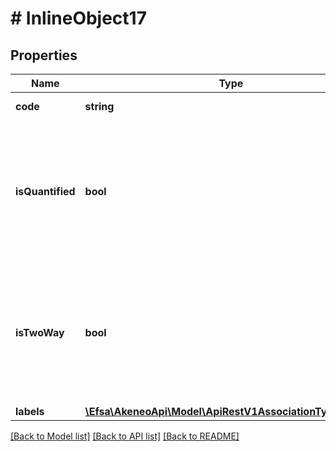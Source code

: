 # # InlineObject17

## Properties

Name | Type | Description | Notes
------------ | ------------- | ------------- | -------------
**code** | **string** | Association type code |
**isQuantified** | **bool** | When true, the association is a quantified association (Only available in the PIM Serenity version.) | [optional] [default to false]
**isTwoWay** | **bool** | When true, the association is a two-way association (Only available in the PIM Serenity version.) | [optional] [default to false]
**labels** | [**\Efsa\AkeneoApi\Model\ApiRestV1AssociationTypesLabels**](ApiRestV1AssociationTypesLabels.md) |  | [optional]

[[Back to Model list]](../../README.md#models) [[Back to API list]](../../README.md#endpoints) [[Back to README]](../../README.md)
